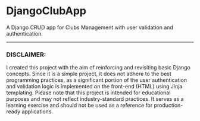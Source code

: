 # DjangoClubApp
A Django CRUD app for Clubs Management with user validation and authentication.

<hr/>

### DISCLAIMER:

I created this project with the aim of reinforcing and revisiting basic Django concepts. Since it is a simple project, it does not adhere to the best programming practices, as a significant portion of the user authentication and validation logic is implemented on the front-end (HTML) using Jinja templating.
Please note that this project is intended for educational purposes and may not reflect industry-standard practices. It serves as a learning exercise and should not be used as a reference for production-ready applications.


